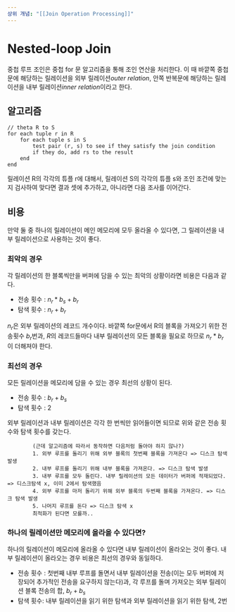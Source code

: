 ```yaml
---
상위 개념: "[[Join Operation Processing]]"
---
```

# Nested-loop Join
중첩 루프 조인은 중첩 for 문 알고리즘을 통해 조인 연산을 처리한다. 이 때 바깥쪽 중첩문에 해당하는 릴레이션을 외부 릴레이션*outer relation*, 안쪽 반복문에 해당하는 릴레이션을 내부 릴레이션*inner relation*이라고 한다. 

## 알고리즘
```
// theta R to S 
for each tuple r in R
	for each tuple s in S
		test pair (r, s) to see if they satisfy the join condition
		if they do, add rs to the result
	end
end
```
릴레이션 R의 각각의 튜플 r에 대해서, 릴레이션 S의 각각의 튜플 s와 조인 조건에 맞는지 검사하여 맞다면 결과 셋에 추가하고, 아니라면 다음 조사를 이어간다.

## 비용
만약 둘 중 하나의 릴레이션이 메인 메모리에 모두 올라올 수 있다면, 그 릴레이션을 내부 릴레이션으로 사용하는 것이 좋다.

### 최악의 경우
각 릴레이션의 한 블록씩만을 버퍼에 담을 수 있는 최악의 상황이라면 비용은 다음과 같다. 
* 전송 횟수 : $n_r * b_s + b_r$
* 탐색 횟수 : $n_r + b_r$

$n_r$은 외부 릴레이션의 레코드 개수이다. 바깥쪽 for문에서 R의 블록을 가져오기 위한 전송횟수 $b_r$번과, $R$의 레코드들마다 내부 릴레이션의 모든 블록을 필요로 하므로 $n_r * b_r$ 이 더해져야 한다.

### 최선의 경우
모든 릴레이션을 메모리에 담을 수 있는 경우 최선의 상황이 된다.
* 전송 횟수 : $b_r + b_s$
* 탐색 횟수 : 2

외부 릴레이션과 내부 릴레이션은 각각 한 번씩만 읽어들이면 되므로 위와 같은 전송 횟수와 탐색 횟수를 갖는다.


			(근데 알고리즘에 따라서 동작하면 다음처럼 돌아야 하지 않나?)
			1. 외부 루프를 돌리기 위해 외부 블록의 첫번째 블록을 가져온다 => 디스크 탐색 발생
			2. 내부 루프를 돌리기 위해 내부 블록을 가져온다. => 디스크 탐색 발생
			3. 내부 루프를 모두 돌린다. 내부 릴레이션의 모든 데이터가 버퍼에 적재되었다. => 디스크탐색 x, 이미 2에서 탐색했음
			4. 외부 루프를 마저 돌리기 위해 외부 블록의 두번째 블록을 가져온다. => 디스크 탐색 발생
			5. 나머지 루프를 돈다 => 디스크 탐색 x
			최적화가 된다면 모를까..

### 하나의 릴레이션만 메모리에 올라올 수 있다면?
하나의 릴레이션이 메모리에 올라올 수 있다면 내부 릴레이션이 올라오는 것이 좋다. 내부 릴레이션이 올라오는 경우 비용은 최선의 경우와 동일하다.

* 전송 횟수 : 첫번째 내부 루프를 돌면서 내부 릴레이션을 전송(이는 모두 버퍼에 저장되어 추가적인 전송을 요구하지 않는다)과, 각 루프를 돌며 가져오는 외부 릴레이션 블록 전송의 합, $b_r + b_s$
* 탐색 횟수: 내부 릴레이션을 읽기 위한 탐색과 외부 릴레이션을 읽기 위한 탐색, 2번

